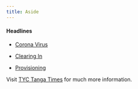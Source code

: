 ```yaml
---
title: Aside
---
```


#### Headlines

- [Corona Virus](/2020-07-12-corona-virus/)

- [Clearing In](/clearing-in/)

- [Provisioning](/provisioning/)

Visit [TYC Tanga Times](/times/) for much more information.